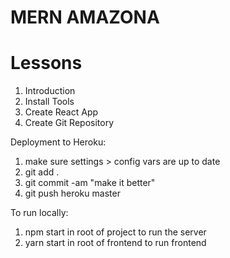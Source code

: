 # MERN AMAZONA

# Lessons

1. Introduction
2. Install Tools
3. Create React App
4. Create Git Repository

Deployment to Heroku:

1. make sure settings > config vars are up to date
2. git add .
3. git commit -am "make it better"
4. git push heroku master

To run locally:

1. npm start in root of project to run the server
2. yarn start in root of frontend to run frontend

